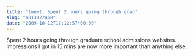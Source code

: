 ```yaml
---
title: "tweet: Spent 2 hours going through grad"
slug: "4813022468"
date: "2009-10-12T17:12:57+00:00"
---
```

Spent 2 hours going through graduate school admissions websites. Impressions I got in 15 mins are now more important than anything else.